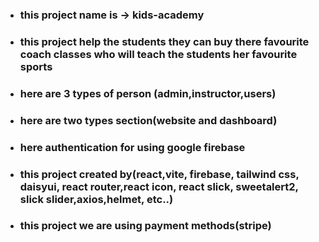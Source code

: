 * ### this project name is -> kids-academy
* ### this project help the students they can buy there favourite coach classes who will teach the students her favourite sports
* ### here are 3 types of person (admin,instructor,users)
* ### here are two types section(website and dashboard)
* ### here authentication for using google firebase
* ### this project created by(react,vite, firebase, tailwind css, daisyui, react router,react icon, react slick, sweetalert2, slick slider,axios,helmet, etc..)
* ### this project we are using payment methods(stripe)
